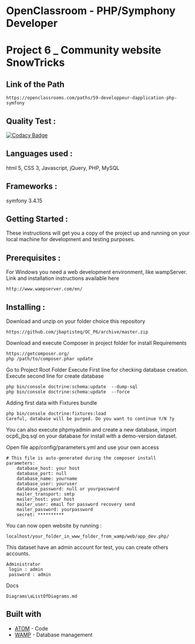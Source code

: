 # OpenClassroom - PHP/Symphony Developer
# Project 6 _ Community website SnowTricks

## Link of the Path
 ```
 https://openclassrooms.com/paths/59-developpeur-dapplication-php-symfony
 ```

## Quality Test :

[![Codacy Badge](https://api.codacy.com/project/badge/Grade/2b11123de9054fb08d3fedd8fd214d17)](https://www.codacy.com/app/jbaptisteq/OC_P6?utm_source=github.com&amp;utm_medium=referral&amp;utm_content=jbaptisteq/OC_P6&amp;utm_campaign=Badge_Grade)

## Languages used :
  html 5, CSS 3, Javascript, jQuery, PHP, MySQL

## Frameworks :
  symfony 3.4.15

## Getting Started :
   These instructions will get you a copy of the project up and running on your local machine for development and testing purposes.

## Prerequisites :
   For Windows you need a web development environment, like wampServer.
   Link and installation instructions available here
   ```
   http://www.wampserver.com/en/
   ```

## Installing :
  Download and unzip on your folder choice this repository
  ```
  https://github.com/jbaptisteq/OC_P6/archive/master.zip
  ```

  Download and execute Composer in project folder for install Requirements
  ```
  https://getcomposer.org/
  php /path/to/composer.phar update
  ```

  Go to Project Root Folder
  Execute First line for checking database creation.
  Execute second line for create database
  ```
  php bin/console doctrine:schema:update  --dump-sql
  php bin/console doctrine:schema:update  --force
  ```

  Adding first data with Fixtures bundle
  ```
  php bin/console doctrine:fixtures:load
  Careful, database will be purged. Do you want to continue Y/N ?y
  ```

  You can also execute phpmyadmin and create a new database, import ocp6_jbq.sql on your database for install with a demo-version dataset.

  Open file app/config/parameters.yml and use your own access
  ```
  # This file is auto-generated during the composer install
  parameters:
      database_host: your host
      database_port: null
      database_name: yourname
      database_user: youruser
      database_password: null or yourpassword
      mailer_transport: smtp
      mailer_host: your host
      mailer_user: email for password recovery send
      mailer_password: yourpassword
      secret: **********
  ```

  You can now open website by running :
  ```
  localhost/your_folder_in_www_folder_from_wamp/web/app_dev.php/
  ```


  This dataset have an admin account for test, you can create others accounts.
  ```
  Administrator
   login : admin
   password : admin
  ```

  Docs
  ```
  Diagrams\aListOfDiagrams.md
  ```

 ## Built with
 * [ATOM](https://atom.io/) - Code
 * [WAMP](http://www.wampserver.com/en/) - Database management
